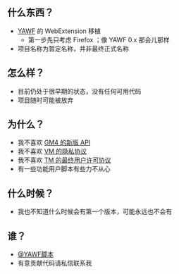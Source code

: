 ## 什么东西？

* [YAWF](github.com/tiansh/yawf) 的 WebExtension 移植
    * 第一步先只考虑 Firefox ；像 YAWF 0.x 那会儿那样
* 项目名称为暂定名称，并非最终正式名称

## 怎么样？

* 目前仍处于很早期的状态，没有任何可用代码
* 项目随时可能被放弃

## 为什么？

* 我不喜欢 [GM4 的新版 API](https://www.greasespot.net/2017/09/greasemonkey-4-for-script-authors.html)
* 我不喜欢 [VM 的隐私协议](https://violentmonkey.github.io/privacy/)
* 我不喜欢 [TM 的最终用户许可协议](https://tampermonkey.net/eula.php)
* 有一些功能用户脚本有些力不从心

## 什么时候？

* 我也不知道什么时候会有第一个版本，可能永远也不会有

## 谁？

* [@YAWF脚本](https://weibo.com/yawfscript)
* 有意贡献代码请私信联系我
